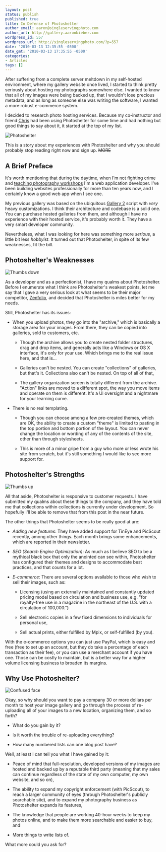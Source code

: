 ```yaml
---
layout: post
status: publish
published: true
title: In Defense of Photoshelter
author_email: aaron@singleservingphoto.com
author_url: http://gallery.aaronbieber.com
wordpress_id: 557
wordpress_url: http://singleservingphoto.com/?p=557
date: '2010-03-13 12:35:55 -0500'
date_gmt: '2010-03-13 17:35:55 -0500'
categories:
- Articles
tags: []
---
```


After suffering from a complete server meltdown in my self-hosted environment,
where my gallery website once lived, I started to think pretty seriously about
hosting my photographs somewhere else. I wanted to know that all of my images
were being backed up, that I wouldn't lose precious metadata, and as long as
someone else was writing the software, I wanted a more robust e-commerce system.

I decided to research photo hosting services. Because my co-instructor and
friend [Chris](http://curiouslens.com) had been using Photoshelter for some time
and had nothing but good things to say about it, it started at the top of my
list.

![](/wp-content/uploads/2010/03/photoshelter.gif "Photoshelter")

This is a story about my experiences with Photoshelter and why you should
probably stop reading right now and sign up. ~~MORE~~

## A Brief Preface

It's worth mentioning that during the daytime, when I'm not fighting crime
and [teaching photography workshops](http://artphotoworkshops.com,) I'm a web
application developer. I've been building websites professionally for more than
ten years now, and I certainly know a good web app when I see one.

My previous gallery was based on the
ubiquitous [Gallery 2](http://gallery.menalto.com/) script with _very_ heavy
customizations. I think their architecture and codebase is a solid one.  You can
purchase hosted galleries from them, and although I have no experience with
their hosted service, it's probably worth it. They have a very smart developer
community.

Nevertheless, what I was looking for here was something more _serious_, a little
bit less _hobbyist_. It turned out that Photoshelter, in spite of its few
weaknesses, fit the bill.

## Photoshelter's Weaknesses

![](/wp-content/uploads/2010/03/Thumbs-down.jpg "Thumbs down")

As a developer and as a perfectionist, I have my qualms about
Photoshelter. Before I enumerate what I think are Photoshelter's weakest points,
let me say that I gave a very serious look at what seems to be their major
competitor, [Zenfolio](http://zenfolio.com), and decided that Photoshelter is
miles better for my needs.

Still, Photoshelter has its issues:

* When you upload photos, they go into the "archive," which is basically a
  storage area for your images. From there, they can be copied into galleries,
  sold to customers, etc.

  * Though the archive allows you to create nested folder structures, drag and
    drop items, and generally acts like a Windows or OS X interface, it's only
    for your use. Which brings me to the real issue here, and that is...

  * Galleries can't be nested. You can create "collections" of galleries, but
    that's it. Collections also can't be nested. On top of all of that,

  * The gallery organization screen is totally different from the
    archive. "Action" links are moved to a different spot, the way you move items
    and operate on them is different. It's a UI oversight and a nightmare for your
    learning curve.

* There is no real templating.

  * Though you can choose among a few pre-created themes, which are OK, the
    ability to create a custom "theme" is limited to pasting in the top portion
    and bottom portion of the layout. You can never change the location or
    wording of any of the contents of the site, other than through stylesheets.

  * This is more of a minor gripe from a guy who more or less wrote his site
    from scratch, but it's still something I would like to see more support for.

## Photoshelter's Strengths

![](/wp-content/uploads/2010/03/Thumbs-up.jpg "Thumbs up")

All that aside, Photoshelter is responsive to customer requests. I have
submitted my qualms about these things to the company, and they have
told me that collections within collections is currently under
development. So hopefully I'll be able to remove that from this post in
the near future.

The other things that Photoshelter seems to be really good at are:

* *Adding new features*: They have added support for TinEye and PicScout
  recently, among other things. Each month brings some enhancements, which are
  reported in their newsletter.

* *SEO (Search Engine Optimization)*: As much as I believe SEO to be a mythical
  black box that only the anointed can see within, Photoshelter has configured
  their themes and designs to accommodate best practices, and that counts for a
  lot.

* *E-commerce*: There are several options available to those who
  wish to sell their images, such as:

  * Licensing (using an externally maintained and constantly updated pricing
    model based on circulation and business use, e.g. "for royalty-free use in a
    magazine in the northeast of the U.S. with a circulation of 100,000.")

  * Sell electronic copies in a few fixed dimensions to individuals for personal
    use,

  * Sell actual prints, either fulfilled by Mpix, or self-fulfilled (by you).

With the e-commerce options you can just use PayPal, which is easy and
free (free to set up an account, but they do take a percentage of each
transaction as their fee), or you can use a merchant account if you have
one. Those can be costly to maintain, but is a better way for a higher
volume licensing business to broaden its margins.

## Why Use Photoshelter?

![](/wp-content/uploads/2010/03/Confused-face-e1268404997164-266x300.jpg "Confused face")

Okay, so why should you want to pay a company 30 or more dollars per
month to host your image gallery and go through the process of
re-uploading all of your images to a new location, organizing them, and
so forth?

* What do you gain by it?

* Is it worth the trouble of re-uploading everything?

* How many numbered lists can one blog post have?

Well, at least I can tell you what I have gained by it:

* Peace of mind that full-resolution, developed versions of my images are hosted
  and backed up by a reputable third party (meaning that my sales can continue
  regardless of the state of my own computer, my own website, and so on),

* The ability to expand my copyright enforcement (with PicScout), to reach a
  larger community of eyes (through Photoshelter's publicly searchable site),
  and to expand my photography business as Photoshelter expands its features,

* The knowledge that people are working 40-hour weeks to keep my photos online,
  and to make them more searchable and easier to buy, and

* More things to write lists of.

What more could you ask for?
